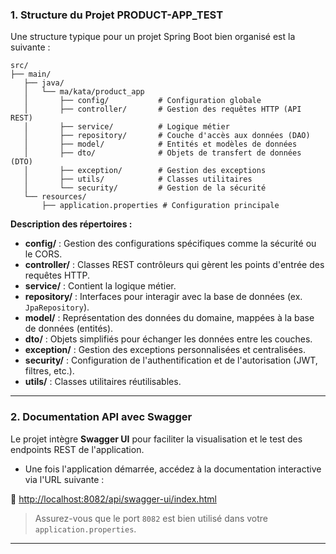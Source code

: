 <!-- @format -->

### **1. Structure du Projet PRODUCT-APP_TEST**

Une structure typique pour un projet Spring Boot bien organisé est la suivante :

``` 
src/
├── main/
   ├── java/
   │   └── ma/kata/product_app
   │       ├── config/           # Configuration globale
   │       ├── controller/       # Gestion des requêtes HTTP (API REST)
   │       ├── service/          # Logique métier
   │       ├── repository/       # Couche d'accès aux données (DAO)
   │       ├── model/            # Entités et modèles de données
   │       ├── dto/              # Objets de transfert de données (DTO)
   │       ├── exception/        # Gestion des exceptions
   │       ├── utils/            # Classes utilitaires
   │       └── security/         # Gestion de la sécurité
   └── resources/
       ├── application.properties # Configuration principale
```

**Description des répertoires :**

- **config/** : Gestion des configurations spécifiques comme la sécurité ou le CORS.
- **controller/** : Classes REST contrôleurs qui gèrent les points d'entrée des requêtes HTTP.
- **service/** : Contient la logique métier.
- **repository/** : Interfaces pour interagir avec la base de données (ex. `JpaRepository`).
- **model/** : Représentation des données du domaine, mappées à la base de données (entités).
- **dto/** : Objets simplifiés pour échanger les données entre les couches.
- **exception/** : Gestion des exceptions personnalisées et centralisées.
- **security/** : Configuration de l'authentification et de l'autorisation (JWT, filtres, etc.).
- **utils/** : Classes utilitaires réutilisables.

---

### **2. Documentation API avec Swagger**

Le projet intègre **Swagger UI** pour faciliter la visualisation et le test des endpoints REST de l'application.

- Une fois l'application démarrée, accédez à la documentation interactive via l'URL suivante :

🔗 [http://localhost:8082/api/swagger-ui/index.html](http://localhost:8082/api/swagger-ui/index.html)

> Assurez-vous que le port `8082` est bien utilisé dans votre `application.properties`.

---